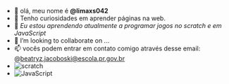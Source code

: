 - 👋 olá, meu nome é **@limaxs042**
- 👀 Tenho curiosidades em aprender páginas na web.
- 🌱 *Eu estou aprendendo atualmente a programar jogos no scratch e em JavaScript*
- 💞️ I’m looking to collaborate on ...
- 📫 vocês podem entrar em contato comigo através desse email: @beatryz.jacoboski@escola.pr.gov.br
- ![scratch](https://img.shields.io/badge/Scratch-4D97FF?style=for-the-badge&logo=Scratch&logoColor=white)
- ![JavaScript](https://img.shields.io/badge/JavaScript-323330?style=for-the-badge&logo=javascript&logoColor=F7DF1E)
